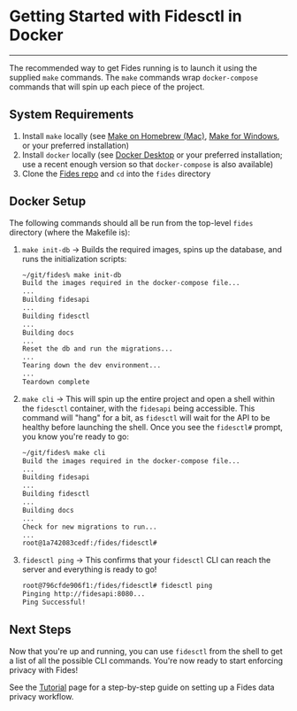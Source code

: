 # Getting Started with Fidesctl in Docker

---

The recommended way to get Fides running is to launch it using the supplied `make` commands. The `make` commands wrap `docker-compose` commands that will spin up each piece of the project.

## System Requirements

1. Install `make` locally (see [Make on Homebrew (Mac)](https://formulae.brew.sh/formula/make), [Make for Windows](http://gnuwin32.sourceforge.net/packages/make.htm), or your preferred installation)
1. Install `docker` locally (see [Docker Desktop](https://www.docker.com/products/docker-desktop) or your preferred installation; use a recent enough version so that `docker-compose` is also available)
1. Clone the [Fides repo](https://github.com/ethyca/fides) and `cd` into the `fides` directory

## Docker Setup

The following commands should all be run from the top-level `fides` directory (where the Makefile is):

1. `make init-db` -> Builds the required images, spins up the database, and runs the initialization scripts:

    ```bash
    ~/git/fides% make init-db
    Build the images required in the docker-compose file...
    ...
    Building fidesapi
    ...
    Building fidesctl
    ...
    Building docs
    ...
    Reset the db and run the migrations...
    ...
    Tearing down the dev environment...
    ...
    Teardown complete
    ```

2. `make cli` -> This will spin up the entire project and open a shell within the `fidesctl` container, with the `fidesapi` being accessible. This command will "hang" for a bit, as `fidesctl` will wait for the API to be healthy before launching the shell. Once you see the `fidesctl#` prompt, you know you're ready to go:

    ```bash
    ~/git/fides% make cli
    Build the images required in the docker-compose file...
    ...
    Building fidesapi
    ...
    Building fidesctl
    ...
    Building docs
    ...
    Check for new migrations to run...
    ...
    root@1a742083cedf:/fides/fidesctl#
    ```

3. `fidesctl ping` -> This confirms that your `fidesctl` CLI can reach the server and everything is ready to go!

    ```bash
    root@796cfde906f1:/fides/fidesctl# fidesctl ping
    Pinging http://fidesapi:8080...
    Ping Successful!
    ```

## Next Steps

Now that you're up and running, you can use `fidesctl` from the shell to get a list of all the possible CLI commands. You're now ready to start enforcing privacy with Fides!

See the [Tutorial](../tutorial.md) page for a step-by-step guide on setting up a Fides data privacy workflow.
